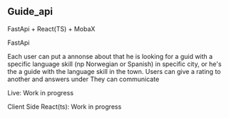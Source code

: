 ## Guide_api

FastApi + React(TS) + MobaX <br>

FastApi <br>

Each user can put a annonse about that he is looking for a guid with a specific language skill (np Norwegian or Spanish)
in specific city, or he's  the a guide with the language skill in the town.
Users can give a rating to another and answers under 
They can communicate 

Live: Work in progress

Client Side React(ts): Work in progress
